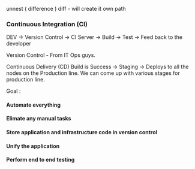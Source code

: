 unnest ( difference ) diff - will create it own path 

### Continuous Integration (CI)

DEV -> Version Control -> CI Server -> Build -> Test -> Feed back to the developer 

Version Control - From IT Ops guys. 

Continuous Delivery (CD) 
Build is Success -> Staging -> Deploys to all the nodes on the Production line. 
We can come up with various stages for production line. 

Goal : 
#### Automate everything
#### Elimate any manual tasks
#### Store application and infrastructure code in version control
#### Unify the application
#### Perform end to end testing 


